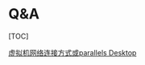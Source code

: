 # Q&A

[TOC]



[虚拟机网络连接方式或parallels Desktop](https://blog.csdn.net/Debug_Snail/article/details/84995622)